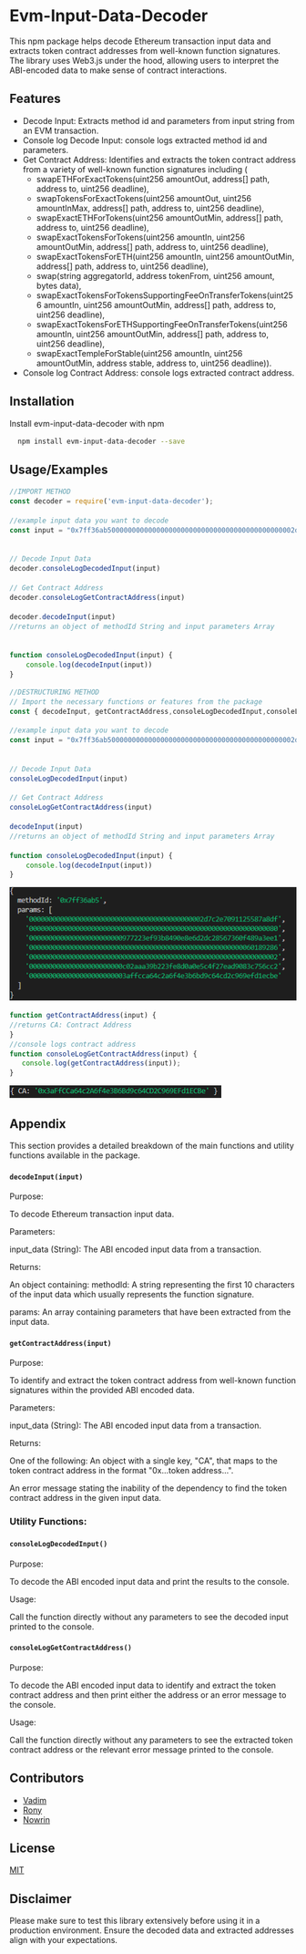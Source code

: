 # Evm-Input-Data-Decoder

This npm package helps decode Ethereum transaction input data and extracts token contract addresses from well-known function signatures. The library uses Web3.js under the hood, allowing users to interpret the ABI-encoded data to make sense of contract interactions.


## Features

- Decode Input: Extracts method id and parameters from input string from an EVM transaction.
- Console log Decode Input: console logs extracted method id and parameters.
- Get Contract Address: Identifies and extracts the token contract address from a variety of well-known function signatures including (
    - swapETHForExactTokens(uint256 amountOut, address[] path, address to, uint256 deadline),
    - swapTokensForExactTokens(uint256 amountOut, uint256 amountInMax, address[] path, address to, uint256 deadline),
    - swapExactETHForTokens(uint256 amountOutMin, address[] path, address to, uint256 deadline),
    - swapExactTokensForTokens(uint256 amountIn, uint256 amountOutMin, address[] path, address to, uint256 deadline),
    - swapExactTokensForETH(uint256 amountIn, uint256 amountOutMin, address[] path, address to, uint256 deadline),
    - swap(string aggregatorId, address tokenFrom, uint256 amount, bytes data), 
    - swapExactTokensForTokensSupportingFeeOnTransferTokens(uint256 amountIn, uint256 amountOutMin, address[] path, address to, uint256 deadline),
    - swapExactTokensForETHSupportingFeeOnTransferTokens(uint256 amountIn, uint256 amountOutMin, address[] path, address to, uint256 deadline),
    - swapExactTempleForStable(uint256 amountIn, uint256 amountOutMin, address stable, address to, uint256 deadline)).
- Console log Contract Address: console logs extracted contract address.


## Installation

Install evm-input-data-decoder with npm

```bash
  npm install evm-input-data-decoder --save
```

## Usage/Examples

```javascript
//IMPORT METHOD
const decoder = require('evm-input-data-decoder');

//example input data you want to decode
const input = "0x7ff36ab5000000000000000000000000000000000000000000002d7c2e7091125587a8df0000000000000000000000000000000000000000000000000000000000000080000000000000000000000000977223ef93b8490e8e6d2dc28567360f489a3ee100000000000000000000000000000000000000000000000000000000601892860000000000000000000000000000000000000000000000000000000000000002000000000000000000000000c02aaa39b223fe8d0a0e5c4f27ead9083c756cc20000000000000000000000003affcca64c2a6f4e3b6bd9c64cd2c969efd1ecbe" // Example input from a transaction 


// Decode Input Data
decoder.consoleLogDecodedInput(input)

// Get Contract Address
decoder.consoleLogGetContractAddress(input)

decoder.decodeInput(input)
//returns an object of methodId String and input parameters Array


function consoleLogDecodedInput(input) {
    console.log(decodeInput(input))
}
```
```javascript
//DESTRUCTURING METHOD
// Import the necessary functions or features from the package
const { decodeInput, getContractAddress,consoleLogDecodedInput,consoleLogGetContractAddress } = require('evm-input-data-decoder');

//example input data you want to decode
const input = "0x7ff36ab5000000000000000000000000000000000000000000002d7c2e7091125587a8df0000000000000000000000000000000000000000000000000000000000000080000000000000000000000000977223ef93b8490e8e6d2dc28567360f489a3ee100000000000000000000000000000000000000000000000000000000601892860000000000000000000000000000000000000000000000000000000000000002000000000000000000000000c02aaa39b223fe8d0a0e5c4f27ead9083c756cc20000000000000000000000003affcca64c2a6f4e3b6bd9c64cd2c969efd1ecbe" // Example input from a transaction 


// Decode Input Data
consoleLogDecodedInput(input)

// Get Contract Address
consoleLogGetContractAddress(input)

decodeInput(input)
//returns an object of methodId String and input parameters Array

function consoleLogDecodedInput(input) {
    console.log(decodeInput(input))
}
```

![alt text](assets/images/output.png)
 ```javascript  
function getContractAddress(input) {
//returns CA: Contract Address
}
//console logs contract address
function consoleLogGetContractAddress(input) {
    console.log(getContractAddress(input));
}
```
![alt text](assets/images/Ca.png)



## Appendix

This section provides a detailed breakdown of the main functions and utility functions available in the package.

#### `decodeInput(input)`
Purpose:

To decode Ethereum transaction input data.

Parameters:

input_data (String): The ABI encoded input data from a transaction.

Returns:

An object containing:
methodId: A string representing the first 10 characters of the input data which usually represents the function signature.

params: An array containing parameters that have been extracted from the input data.

#### `getContractAddress(input)`
Purpose:

To identify and extract the token contract address from well-known function signatures within the provided ABI encoded data. 

Parameters:

input_data (String): The ABI encoded input data from a transaction.

Returns:

One of the following:
An object with a single key, "CA", that maps to the token contract address in the format "0x...token address...".

An error message stating the inability of the dependency to find the token contract address in the given input data.

### Utility Functions:
#### `consoleLogDecodedInput()`
Purpose:

To decode the ABI encoded input data and print the results to the console.

Usage:

Call the function directly without any parameters to see the decoded input printed to the console.
#### `consoleLogGetContractAddress()`
Purpose:

To decode the ABI encoded input data to identify and extract the token contract address and then print either the address or an error message to the console.

Usage:

Call the function directly without any parameters to see the extracted token contract address or the relevant error message printed to the console.

## Contributors

- [Vadim](https://github.com/Git-Vdim-Hub)
- [Rony](https://github.com/moofazzel)
- [Nowrin](https://github.com/BubbleNowrin)

## License

[MIT](https://choosealicense.com/licenses/mit/)


## Disclaimer

Please make sure to test this library extensively before using it in a production environment. Ensure the decoded data and extracted addresses align with your expectations.